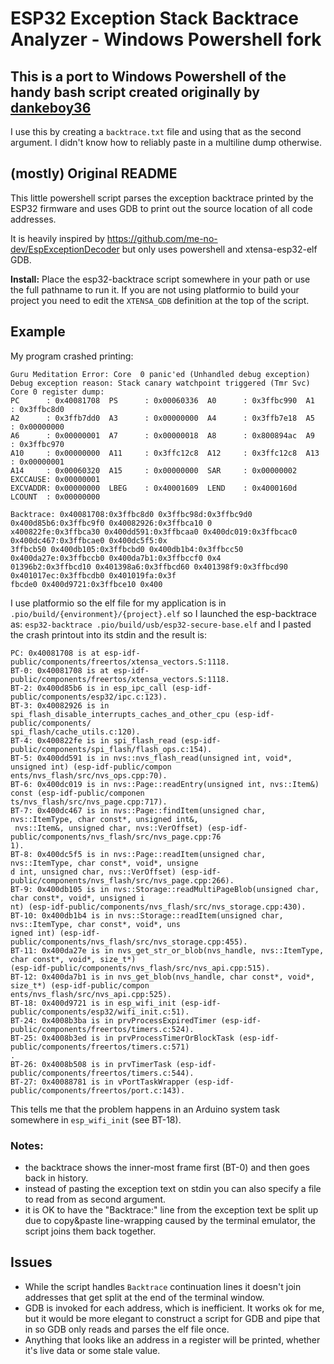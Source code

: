 ESP32 Exception Stack Backtrace Analyzer - Windows Powershell fork
========================================

This is a port to Windows Powershell of the handy bash script created originally by [dankeboy36](https://github.com/dankeboy36)
-------

I use this by creating a `backtrace.txt` file and using that as the second argument. I didn't know how to reliably paste in a multiline dump otherwise.

(mostly) Original README
------

This little powershell script parses the exception backtrace printed by the ESP32 firmware
and uses GDB to print out the source location of all code addresses.

It is heavily inspired by https://github.com/me-no-dev/EspExceptionDecoder but only uses
powershell and xtensa-esp32-elf GDB.

__Install:__ Place the esp32-backtrace script somewhere in your path or use the full pathname to run
it. If you are not using platformio to build your project you need to edit the `XTENSA_GDB`
definition at the top of the script.

Example
-------
My program crashed printing:
```
Guru Meditation Error: Core  0 panic'ed (Unhandled debug exception)
Debug exception reason: Stack canary watchpoint triggered (Tmr Svc)
Core 0 register dump:
PC      : 0x40081708  PS      : 0x00060336  A0      : 0x3ffbc990  A1      : 0x3ffbc8d0
A2      : 0x3ffb7dd0  A3      : 0x00000000  A4      : 0x3ffb7e18  A5      : 0x00000000
A6      : 0x00000001  A7      : 0x00000018  A8      : 0x800894ac  A9      : 0x3ffbc970
A10     : 0x00000000  A11     : 0x3ffc12c8  A12     : 0x3ffc12c8  A13     : 0x00000001
A14     : 0x00060320  A15     : 0x00000000  SAR     : 0x00000002  EXCCAUSE: 0x00000001
EXCVADDR: 0x00000000  LBEG    : 0x40001609  LEND    : 0x4000160d  LCOUNT  : 0x00000000

Backtrace: 0x40081708:0x3ffbc8d0 0x3ffbc98d:0x3ffbc9d0 0x400d85b6:0x3ffbc9f0 0x40082926:0x3ffbca10 0
x400822fe:0x3ffbca30 0x400dd591:0x3ffbcaa0 0x400dc019:0x3ffbcac0 0x400dc467:0x3ffbcae0 0x400dc5f5:0x
3ffbcb50 0x400db105:0x3ffbcbd0 0x400db1b4:0x3ffbcc50 0x400da27e:0x3ffbccb0 0x400da7b1:0x3ffbccf0 0x4
01396b2:0x3ffbcd10 0x401398a6:0x3ffbcd60 0x401398f9:0x3ffbcd90 0x401017ec:0x3ffbcdb0 0x401019fa:0x3f
fbcde0 0x400d9721:0x3ffbce10 0x400
```
I use platformio so the elf file for my application is in
`.pio/build/{environment}/{project}.elf`
so I launched the esp-backtrace as:
`esp32-backtrace .pio/build/usb/esp32-secure-base.elf`
and I pasted the crash printout into its stdin and the result is:
```
PC: 0x40081708 is at esp-idf-public/components/freertos/xtensa_vectors.S:1118.
BT-0: 0x40081708 is at esp-idf-public/components/freertos/xtensa_vectors.S:1118.
BT-2: 0x400d85b6 is in esp_ipc_call (esp-idf-public/components/esp32/ipc.c:123).
BT-3: 0x40082926 is in spi_flash_disable_interrupts_caches_and_other_cpu (esp-idf-public/components/
spi_flash/cache_utils.c:120).
BT-4: 0x400822fe is in spi_flash_read (esp-idf-public/components/spi_flash/flash_ops.c:154).
BT-5: 0x400dd591 is in nvs::nvs_flash_read(unsigned int, void*, unsigned int) (esp-idf-public/compon
ents/nvs_flash/src/nvs_ops.cpp:70).
BT-6: 0x400dc019 is in nvs::Page::readEntry(unsigned int, nvs::Item&) const (esp-idf-public/componen
ts/nvs_flash/src/nvs_page.cpp:717).
BT-7: 0x400dc467 is in nvs::Page::findItem(unsigned char, nvs::ItemType, char const*, unsigned int&,
 nvs::Item&, unsigned char, nvs::VerOffset) (esp-idf-public/components/nvs_flash/src/nvs_page.cpp:76
1).
BT-8: 0x400dc5f5 is in nvs::Page::readItem(unsigned char, nvs::ItemType, char const*, void*, unsigne
d int, unsigned char, nvs::VerOffset) (esp-idf-public/components/nvs_flash/src/nvs_page.cpp:266).
BT-9: 0x400db105 is in nvs::Storage::readMultiPageBlob(unsigned char, char const*, void*, unsigned i
nt) (esp-idf-public/components/nvs_flash/src/nvs_storage.cpp:430).
BT-10: 0x400db1b4 is in nvs::Storage::readItem(unsigned char, nvs::ItemType, char const*, void*, uns
igned int) (esp-idf-public/components/nvs_flash/src/nvs_storage.cpp:455).
BT-11: 0x400da27e is in nvs_get_str_or_blob(nvs_handle, nvs::ItemType, char const*, void*, size_t*)
(esp-idf-public/components/nvs_flash/src/nvs_api.cpp:515).
BT-12: 0x400da7b1 is in nvs_get_blob(nvs_handle, char const*, void*, size_t*) (esp-idf-public/compon
ents/nvs_flash/src/nvs_api.cpp:525).
BT-18: 0x400d9721 is in esp_wifi_init (esp-idf-public/components/esp32/wifi_init.c:51).
BT-24: 0x4008b3ba is in prvProcessExpiredTimer (esp-idf-public/components/freertos/timers.c:524).
BT-25: 0x4008b3ed is in prvProcessTimerOrBlockTask (esp-idf-public/components/freertos/timers.c:571)
.
BT-26: 0x4008b508 is in prvTimerTask (esp-idf-public/components/freertos/timers.c:544).
BT-27: 0x40088781 is in vPortTaskWrapper (esp-idf-public/components/freertos/port.c:143).
```
This tells me that the problem happens in an Arduino system task somewhere in
`esp_wifi_init` (see BT-18).

### Notes:
- the backtrace shows the inner-most frame first (BT-0) and then goes back in history.
- instead of pasting the exception text on stdin you can also specify a file to read from as second
  argument.
- it is OK to have the "Backtrace:" line from the exception text be split up due to copy&paste
  line-wrapping caused by the terminal emulator, the script joins them back together.

Issues
------
- While the script handles `Backtrace` continuation lines it doesn't join addresses that get split
  at the end of the terminal window.
- GDB is invoked for each address, which is inefficient. It works ok for me, but it would be more
  elegant to construct a script for GDB and pipe that in so GDB only reads and parses the elf file
  once.
- Anything that looks like an address in a register will be printed, whether it's live data or some
  stale value.
